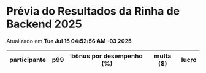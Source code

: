# Prévia do Resultados da Rinha de Backend 2025
Atualizado em **Tue Jul 15 04:52:56 AM -03 2025**


| participante | p99 | bônus por desempenho (%) | multa ($) | lucro |
| -- | -- | -- | -- | -- |
